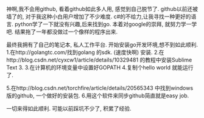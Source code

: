 神啊,我不会用github, 看着github如此多人用, 感觉到自己脱节了.
github以前还被墙了的, 对于我这种小白用户增加了不少难度.
c#的不给力,让我寻找一种更好的语言. python学了一下就没有兴趣,后来找到go.
本着对google的崇拜, 就努力学一学吧. 结果拖了一年都没做过一个像样的程序出来.

最终我拥有了自己的笔记本, 私人工作平台.
开始安装go开发环境,想不到如此顺利.
1.在http://golangtc.com/找到golang 的sdk. (速度快啊) 安装.
2.在http://blog.csdn.net/cyxcw1/article/details/10329481 的教程中安装Sublime Text 3.
3.在计算机的环境变量中设置好GOPATH
4.复制个hello world 就能运行了.

5.在http://blog.csdn.net/torchfire/article/details/20565343 中找到windows版的github, 一个做好的安装包.
6.用这个软件来同步github简直就是easy job. 

一切来得如此顺利. 可能以前踩坑不少了, 积累了经验.
 